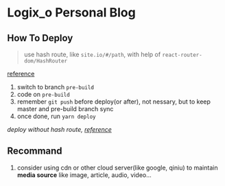 # Logix_o Personal Blog

## How To Deploy

> use hash route, like `site.io/#/path`, with help of `react-router-dom/HashRouter`

[reference](https://create-react-app.dev/docs/deployment)

1. switch to branch `pre-build`
2. code on `pre-build`
3. remember `git push` before deploy(or after), not nessary, but to keep master and pre-build branch sync
4. once done, run `yarn deploy`

_deploy without hash route, [reference](https://github.com/rafrex/spa-github-pages)_

## Recommand

1. consider using cdn or other cloud server(like google, qiniu) to maintain **media source** like image, article, audio, video...